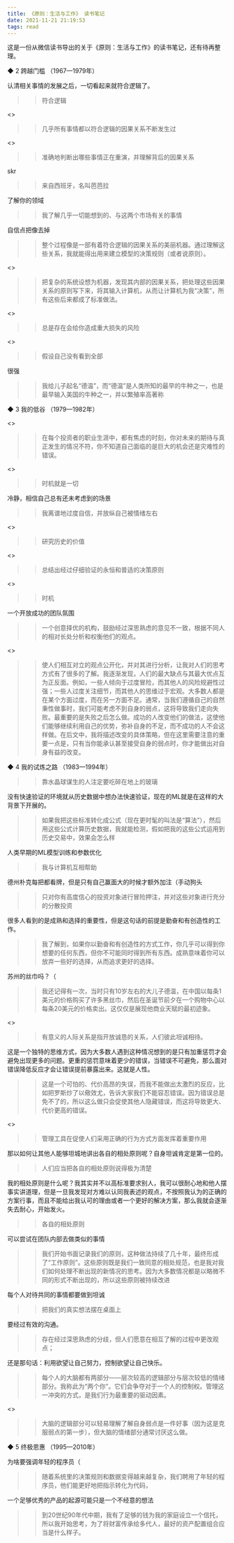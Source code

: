```yaml
---
title: 《原则：生活与工作》 读书笔记
date: 2021-11-21 21:19:53
tags: read
---
```


这是一份从微信读书导出的关于《原则：生活与工作》的读书笔记，还有待再整理。
<!-- more -->

◆ 2 跨越门槛 （1967—1979年）

认清相关事情的发展之后，一切看起来就符合逻辑了。
>> 符合逻辑

<>
>> 几乎所有事情都以符合逻辑的因果关系不断发生过

<>
>> 准确地判断出哪些事情正在重演，并理解背后的因果关系

skr
>> 来自西班牙，名叫芭芭拉

了解你的领域
>> 我了解几乎一切能想到的、与这两个市场有关的事情

自信点把像去掉
>> 整个过程像是一部有着符合逻辑的因果关系的美丽机器。通过理解这些关系，我就能得出用来建立模型的决策规则（或者说原则）。

<>
>> 把复杂的系统设想为机器，发现其内部的因果关系，把处理这些因果关系的原则写下来，将其输入计算机，从而让计算机为我“决策”，所有这些后来都成了标准做法。

<>
>> 总是存在会给你造成重大损失的风险

<>
>> 假设自己没有看到全部

很强
>> 我给儿子起名“德温”，而“德温”是人类所知的最早的牛种之一，也是最早输入美国的牛种之一，并以繁殖率高著称

◆ 3 我的低谷 （1979—1982年）

<>
>> 在每个投资者的职业生涯中，都有焦虑的时刻，你对未来的期待与真正发生的情况不符，你不知道自己面临的是巨大的机会还是灾难性的错误。

<>
>> 时机就是一切

冷静，相信自己总有还未考虑到的场景
>> 我离谱地过度自信，并放纵自己被情绪左右

<>
>> 研究历史的价值

<>
>> 总结出经过仔细验证的永恒和普适的决策原则

<>
>> 时机

一个开放成功的团队氛围
>> 一个创意择优的机构，鼓励经过深思熟虑的意见不一致，根据不同人的相对长处分析和权衡他们的观点。

<>
>> 使人们相互对立的观点公开化，并对其进行分析，让我对人们的思考方式有了很多的了解。我逐渐发现，人们的最大缺点与其最大优点互为正反面。例如，一些人倾向于过度冒险，而其他人的风险规避性过强；一些人过度关注细节，而其他人的思维过于宏观。大多数人都是在某个方面过度，而在另一方面不足。通常，当我们遵循自己的自然秉性做事时，我们可能考虑不到自身的弱点，这将导致我们走向失败。最重要的是失败之后怎么做。成功的人改变他们的做法，这使他们能够继续利用自己的优势，弥补自身的不足，而不成功的人不会这样做。在后文中，我将描述改变的具体策略，但在这里需要注意的重要一点是，只有当你能承认甚至接受自身的弱点时，你才能做出对自身有益的改变。

◆ 4 我的试炼之路 （1983—1994年）

>> 靠水晶球谋生的人注定要吃碎在地上的玻璃

没有快速验证的环境就从历史数据中想办法快速验证，现在的ML就是在这样的大背景下开展的。
>> 如果我把这些标准转化成公式（现在更时髦的叫法是“算法”），然后用这些公式计算历史数据，我就能检测，假如把我的这些公式运用到历史交易中，效果会怎么样

人类早期的ML模型训练和参数优化
>> 我与计算机互相帮助

德州朴克每把都看牌，但是只有自己赢面大的时候才额外加注（手动狗头
>> 只对你有高度信心的投资对象进行冒险押注，并对这些对象进行充分的分散投资

很多人看到的是成熟和选择的重要性，但是这句话的前提是勤奋和有创造性的工作。
>> 我了解到，如果你以勤奋和有创造性的方式工作，你几乎可以得到你想要的任何东西，但你不可能同时得到所有东西。成熟意味着你可以放弃一些好的选择，从而追求更好的选择。

苏州的丝巾吗？（
>> 我还记得有一次，当时只有10岁左右的大儿子德温，在中国以每条1美元的价格购买了许多黑丝巾，然后在圣诞节前夕在一个购物中心以每条20美元的价格卖出。这仅仅是展现他商业天赋的最初迹象。

<>
>> 有意义的人际关系是指开放诚恳的关系，人们彼此坦诚相待。

这是一个独特的思维方式，因为大多数人遇到这种情况想到的是只有加重惩罚才会避免出现更多的问题。更重的惩罚意味着更少的错误，当错误不可避免，那么面对错误降低反应才会让错误提前暴露出来。这就是人性。
>> 这是一个可怕的、代价高昂的失误，而我不能做出太激烈的反应，比如把罗斯炒了以儆效尤，告诉大家我们不能容忍错误。因为错误总是免不了的，所以这么做只会促使其他人隐藏错误，而这将导致更大、代价更高的错误。

<>
>> 管理工具在促使人们采用正确的行为方式方面发挥着重要作用

那以如何让其他人能够坦城地讲出各自的相处原则呢？自身坦诚肯定是第一位的。
>> 人们应当把各自的相处原则说得极为清楚

我的相处原则是什么呢？我其实并不以高标准要求别人，我可以很耐心地和他人摆事实讲道理，但是一旦我发现对方难以认同我表述的观点，不按照我认为的正确的方案行事，而且不能给出我认可的理由或者一个更好的解决方案，那么我就会逐渐失去耐心，开始发火。
>> 各自的相处原则

可以尝试在团队内部去做类似的事情
>> 我们开始书面记录我们的原则，这种做法持续了几十年，最终形成了“工作原则”。这些原则既是我们一致同意的相处规范，也是我对我们如何处理不断出现的新情况的思考。因为大多数情况都是以略微不同的形式不断出现的，所以这些原则被持续改进

每个人对待共同的事情都要做到坦诚
>> 把我们的真实想法摆在桌面上

要经过有效的沟通。
>> 存在经过深思熟虑的分歧，但人们愿意在相互了解的过程中更改观点；

还是那句话：利用欲望让自己努力，控制欲望让自己快乐。
>> 每个人的大脑都有两部分——层次较高的逻辑部分与层次较低的情绪部分。我称此为“两个你”。它们会争夺对于一个人的控制权。管理这一冲突的方式，是我们行为最重要的驱动因素。

<>
>> 大脑的逻辑部分可以轻易理解了解自身弱点是一件好事（因为这是克服弱点的第一步），但大脑的情绪部分通常讨厌这么做。

◆ 5 终极恩惠 （1995—2010年）

为啥要强调年轻的程序员（
>> 随着系统里的决策规则和数据变得越来越复杂，我们聘用了年轻的程序员，他们能更好地把指示转化为代码，

一个足够优秀的产品的起源可能只是一个不经意的想法
>> 到20世纪90年代中期，我有了足够的钱为我的家庭设立一个信托，所以我开始思考，为了将财富传承给多代人，最好的资产配置组合应当是什么样子。
